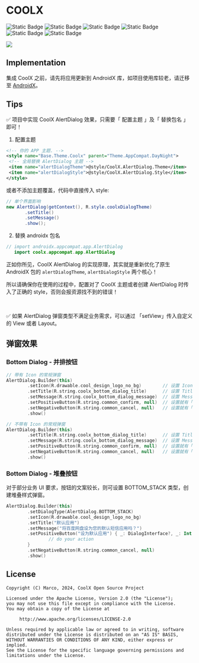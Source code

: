 # COOLX

![Static Badge](https://img.shields.io/badge/platform-android-green)
![Static Badge](https://img.shields.io/badge/author-marco-blue)
![Static Badge](https://img.shields.io/badge/language-java-red)
![Static Badge](https://img.shields.io/badge/compileSdkVersion-34-yellow)
![Static Badge](https://img.shields.io/badge/minSdkVersion-29-yellow)
![Static Badge](https://img.shields.io/badge/license-Apache--2.0-red)

![](https://s21.ax1x.com/2024/07/27/pkqeXqO.png)

## Implementation

集成 CoolX 之前，请先将应用更新到 AndroidX 库，如项目使用库较老，请迁移至 [AndroidX](https://developer.android.google.cn/jetpack/androidx/migrate?hl=zh-cn)。

## Tips

✅ 项目中实现 CoolX AlertDialog 效果，只需要「 配置主题 」及「 替换包名 」即可！

1. 配置主题

```xml
<!-- 你的 APP 主题. -->
<style name="Base.Theme.Coolx" parent="Theme.AppCompat.DayNight">
 <!-- 全局替换 AlertDialog 主题 -->
 <item name="alertDialogTheme">@style/CoolX.AlertDialog.Theme</item>
 <item name="alertDialogStyle">@style/CoolX.AlertDialog.Style</item>
</style>
```

或者不添加主题覆盖，代码中直接传入 style:

```java
// 单个界面影响
new AlertDialog(getContext(), R.style.coolxDialogTheme)
       .setTitle()
       .setMessage()
       .show();
```

2. 替换 androidx 包名

```java
// import androidx.appcompat.app.AlertDialog
   import coolx.appcompat.app.AlertDialog
```

正如你所见，CoolX AlertDialog 的实现原理，其实就是重新优化了原生 AndroidX 包的 `alertDialogTheme`, `alertDialogStyle` 两个核心！

所以请确保你在使用的过程中，配置对了 CoolX 主题或者创建 AlertDialog 时传入了正确的 style，否则会报资源找不到的错误！

<br>

✅ 如果 AlertDialog 弹窗类型不满足业务需求，可以通过 「setView」传入自定义的 View 或者 Layout。

## 弹窗效果

### Bottom Dialog - 并排按钮

```kotlin
// 带有 Icon 的常规弹窗
AlertDialog.Builder(this)
        .setIcon(R.drawable.cool_design_logo_no_bg)        // 设置 Icon
        .setTitle(R.string.coolx_bottom_dialog_title)      // 设置 Title
        .setMessage(R.string.coolx_bottom_dialog_message)  // 设置 Message
        .setPositiveButton(R.string.common_confirm, null)  // 设置就有「确定」按钮
        .setNegativeButton(R.string.common_cancel, null)   // 设置就有「取消」按钮
        .show()
```

```kotlin
// 不带有 Icon 的常规弹窗
AlertDialog.Builder(this)
        .setTitle(R.string.coolx_bottom_dialog_title)      // 设置 Title
        .setMessage(R.string.coolx_bottom_dialog_message)  // 设置 Message
        .setPositiveButton(R.string.common_confirm, null)  // 设置就有「确定」按钮
        .setNegativeButton(R.string.common_cancel, null)   // 设置就有「取消」按钮
        .show()
```

### Bottom Dialog - 堆叠按钮

对于部分业务 UI 要求，按钮的文案较长，则可设置 BOTTOM_STACK 类型，创建堆叠样式弹窗。

```kotlin
AlertDialog.Builder(this)
        .setDialogType(AlertDialog.BOTTOM_STACK)
        .setIcon(R.drawable.cool_design_logo_no_bg)
        .setTitle("默认应用")
        .setMessage("将百度网盘设为您的默认短信应用吗？")
        .setPositiveButton("设为默认应用") { _: DialogInterface?, _: Int ->
                // do your action
        }
        .setNegativeButton(R.string.common_cancel, null)
        .show()
```

## License

```
Copyright (C) Marco, 2024, CoolX Open Source Project

Licensed under the Apache License, Version 2.0 (the "License");
you may not use this file except in compliance with the License.
You may obtain a copy of the License at

     http://www.apache.org/licenses/LICENSE-2.0

Unless required by applicable law or agreed to in writing, software
distributed under the License is distributed on an "AS IS" BASIS,
WITHOUT WARRANTIES OR CONDITIONS OF ANY KIND, either express or implied.
See the License for the specific language governing permissions and
limitations under the License.
```

